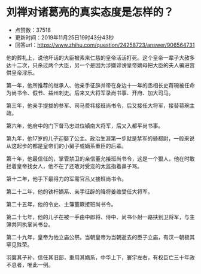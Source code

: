 # 刘禅对诸葛亮的真实态度是怎样的？
- 点赞数：37518
- 更新时间：2019年11月25日19时43分43秒
- 回答url：https://www.zhihu.com/question/24258723/answer/906564731
<body>
 <p data-pid="fMXI2FOi">他的葬礼上，说他坏话的大臣被素来仁慈的皇帝活活打死。这个皇帝一辈子大赦多达十二次，只杀过两个大臣，另一个是因为涉嫌诽谤皇帝嫡母把大臣的夫人骗进宫供皇帝淫乐。</p>
 <p data-pid="ha2M4yAZ">第一年，他所推荐的继承人、他亲手征辟并带在身边十一年的丞相长史蒋琬被任命为尚书令、假节、益州刺史。后来又大将军录尚书事、开府、加大司马。</p>
 <p data-pid="SwsQvbTu">第三年，他亲手提拔的参军、司马费祎接班尚书令，后又接任大将军，接替蒋琬主政。</p>
 <p data-pid="6pxcADrX">第六年，他府中的门下督马忠进位镇南大将军，后又入都平尚书事。</p>
 <p data-pid="U8OwGeem">第九年，他17岁的儿子迎娶了公主。政治生涯第一步就是禁军的骑都尉，一般来说从这起步的都是皇帝们的小舅子或嫡系重臣的后辈。</p>
 <p data-pid="Yy-1mBi-">第十年，他最信任的，掌管禁卫的亲信董允接班尚书令，这是一个狠人，他在时敢拦着皇帝找女人，他不在了还敢对受宠的太监指着鼻子骂。</p>
 <p data-pid="Nd2i8knx">第十二年，他手下最得力的军需官吕乂接班尚书令。</p>
 <p data-pid="ZRK4tcyf">第二十二年，他的铁杆嫡系、亲手征辟的降将姜维受任大将军。</p>
 <p data-pid="bPV7I7Q7">第二十五年，他的令史、主簿董厥接班尚书令。</p>
 <p data-pid="Hx9l5zjs">第二十七年，他的儿子在被一手由中郎将、侍中、尚书仆射一路扶到卫将军，与主簿共同执掌尚书台。</p>
 <p data-pid="hHs6oC1V">第二十九年，皇帝为他立庙公祭。当朝皇帝为当朝逝去的臣子立庙，有汉一朝极其罕见殊荣。</p>
 <p data-pid="fgeRfbyP">羽翼其子孙，信任其旧部，重用其嫡系，中华上下，寰宇左右，有权臣亡三十年政不息者，唯此一例。</p>
</body>